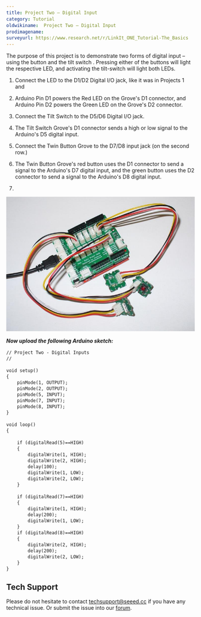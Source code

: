 ```yaml
---
title: Project Two – Digital Input
category: Tutorial
oldwikiname:  Project Two – Digital Input
prodimagename:
surveyurl: https://www.research.net/r/LinkIt_ONE_Tutorial-The_Basics
---
```


The purpose of this project is to demonstrate two forms of digital input – using the button and the tilt switch . Pressing either of the buttons will light the respective LED, and activating the tilt-switch will light both LEDs.

1.  Connect the LED to the D1/D2 Digital I/O jack, like it was in Projects 1 and

2.  Arduino Pin D1 powers the Red LED on the Grove's D1 connector, and Arduino Pin D2 powers the Green LED on the Grove's D2 connector.

3.  Connect the Tilt Switch to the D5/D6 Digital I/O jack.

4.  The Tilt Switch Grove's D1 connector sends a high or low signal to the Arduino's D5 digital input.
5.  Connect the Twin Button Grove to the D7/D8 input jack (on the second row.)

6.  The Twin Button Grove's red button uses the D1 connector to send a signal to the Arduino's D7 digital input, and the green button uses the D2 connector to send a signal to the Arduino's D8 digital input.
7.
![](https://github.com/SeeedDocument/Project_Two-Digital_Input/raw/master/img/Conn-two.jpg)

_**Now upload the following Arduino sketch:**_

```
// Project Two - Digital Inputs
//

void setup()
{
    pinMode(1, OUTPUT);
    pinMode(2, OUTPUT);
    pinMode(5, INPUT);
    pinMode(7, INPUT);
    pinMode(8, INPUT);
}

void loop()
{

    if (digitalRead(5)==HIGH)
    {
        digitalWrite(1, HIGH);
        digitalWrite(2, HIGH);
        delay(100);
        digitalWrite(1, LOW);
        digitalWrite(2, LOW);
    }

    if (digitalRead(7)==HIGH)
    {
        digitalWrite(1, HIGH);
        delay(200);
        digitalWrite(1, LOW);
    }
    if (digitalRead(8)==HIGH)
    {
        digitalWrite(2, HIGH);
        delay(200);
        digitalWrite(2, LOW);
    }
}
```

## Tech Support
Please do not hesitate to contact [techsupport@seeed.cc](techsupport@seeed.cc) if you have any technical issue. Or submit the issue into our [forum](http://seeedstudio.com/forum/). 